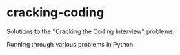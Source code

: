 # cracking-coding
Solutions to the "Cracking the Coding Interview" problems

Running through various problems in Python